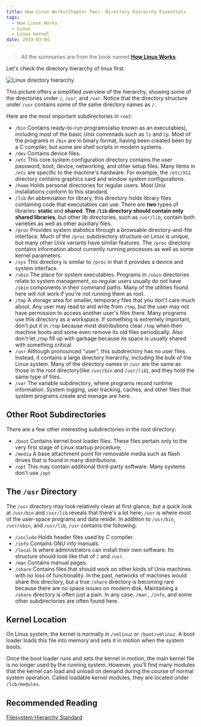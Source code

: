 ```yaml
---
title: How Linux Works(Chapter Two)--Directory Hierarchy Essentials
tags:
  - How Linux Works
  - Linux
  - Linux kernel
date: 2019-03-04
---
```


> All the summaries are from the book named **[How Linux Works](https://www.amazon.com/How-Linux-Works-2nd-Superuser/dp/1593275676/ref=sr_1_1?keywords=how+linux+works&qid=1551169061&s=gateway&sr=8-1)**.

Let's check the directory hierarchy of linux first.

![Linux directory hierarchy](https://sherlockblaze.com/resources/img/profession/linux/how-linux-works/linux-directory-hierarchy.png)

This picture offers a simplified overview of the hierarchy, showing some of the directories under `/`, `/usr`, and `/var`. Notice that the directory structure under `/usr` contains some of the same directory names as `/`.

Here are the most important subdirectories in `root`:

- `/bin` Contains ready-to-run programs(also known as an executables), including most of the basic Unix commnads such as `ls` and `cp`. Most of the programs in `/bin` are in binary format, having been created been by a C compiler, but some are shell scripts in modern systems.
- `/dev` Contains device files.
- `/etc` This core system configuration directory contains the user password, boot, device, networking, and other setup files. Many items in `/etc` are specific to the machine's hardware. For example, the `/etc/X11` directory contains graphics card and window system configurations.
- `/home` Holds personal directories for regular users. Most Unix installations conform to this standard.
- `/lib` An abbreviation for library, this directory holds library files containing code that executables can use. There are ***two*** types of libraries: **static** and **shared**. **The `/lib` directory should contain only shared libraries**, but other lib directories, such as `/usr/lib`, contain both varieties as well as other auxiliary files.
- `/proc` Provides system statistics through a browsable directory-and-file interface. Much of the `/proc` subdirectory structure on Linux is unique, but many other Unix variants have similar features. The `/proc` directory contains information about currently running processes as well as some kernel parameters.
- `/sys` This directory is similar to `/proc` in that it provides a device and system interface.
- `/sbin` The place for system executables. Programs in `/sbin` directories relate to system management, so regular users usually do not have `/sbin` components in their command paths. Many of the utilities found here will not work if you're not running them as root.
- `/tmp` A storage area for smaller, temporary files that you don't care much about. Any user may read to and write from `/tmp`, but the user may not have permission to access another user's files there. Many programs use this directory as a workspace. If something is extremely important, don't put it in `/tmp` because most distributions clear `/tmp` when then machine boots and some even remove its old files periodically. Also don't  let `/tmp` fill up with garbage because its space is usually shared with something critical.
- `/usr` Although pronounced "user", this subdirectory has no user files. Instead, it contains a large directory hierarchy, including the bulk of the Linux system. Many of the directory names in `/usr` are the same as those in the root directory(like `/usr/bin` and `/usr/lib`), and they hold the same type of files.
- `/var` The variable subdirectory, where programs record runtime information. System logging, user tracking, caches, and other files that system programs create and manage are here.

## Other Root Subdirectories

There are a few other interesting subdirectories in the root directory:

- `/boot` Contains kernel boot loader files. These files pertain only to the very first stage of Linux startup procedure;
- `/media` A base attachment point for removable media such as flash drives that is found in many distributions.
- `/opt` This may contain additional third-party software. Many systems don't use `/opt`

## The `/usr` Directory

The `/usr` directory may look relatively clean at first glance, but a quick look at `/usr/bin` and `/usr/lib` reveals that there's a lot here; `/usr` is where most of the user-space programs and data reside. In addition to `/usr/bin`, `/usr/sbin`, and `/usr/lib`, `/usr` contains the following:

- `/include` Holds header files used by C compiler.
- `/info` Contains GNU info manuals.
- `/local` Is where administrators can install their own software. Its structure should look like that of `/` and `/usr`.
- `/man` Contains manual pages.
- `/share` Contains files that should work on other kinds of Unix machines with no loss of functionality. In the past, networks of machines would share this directory, but a true `/share` directory is becoming rare because there are no space issues on modern disk. Maintaining a `/share` directory is often just a pain. In any case, `/man` , `/info`, and some other subdirectories are often found here.

## Kernel Location

On Linux system, the kernel is normally in `/vmlinuz` or `/boot/vmlinuz`. A boot loader loads this file into memory and sets it in motion when the system boots.

Once the boot loader runs and sets the kernel in motion, the main kernel file is no longer used by the running system. However, you'll find many modules that the kernel can load and unload on demand during the course of normal system operation. Called loadable kernel modules, they are located under `/lib/modules`.

## Recommended Reading

[Filesystem Hierarchy Standard](http://www.pathname.com/fhs/)